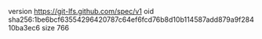 version https://git-lfs.github.com/spec/v1
oid sha256:1be6bcf63554296420787c64ef6fcd76b8d10b114587add879a9f28410ba3ec6
size 766
